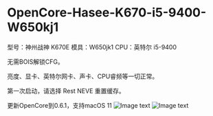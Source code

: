 # OpenCore-Hasee-K670-i5-9400-W650kj1


型号：神州战神 K670E
模具：W650jk1
CPU：英特尔 i5-9400

无需BOIS解锁CFG。


亮度、显卡、英特尔网卡、声卡、CPU睿频等一切正常。




第一次启动，请选择 Rest NEVE 重置缓存。


更新OpenCore到0.6.1，支持macOS 11
![Image text](https://github.com/IvanJIang01/OpenCore-Hasee-K670-i5-9400-W650kj1/blob/master/QQ%E5%9B%BE%E7%89%8720200908230237.jpg)
![Image text](https://github.com/IvanJIang01/OpenCore-Hasee-K670-i5-9400-W650kj1/blob/master/QQ%E5%9B%BE%E7%89%8720200908230323.jpg)



